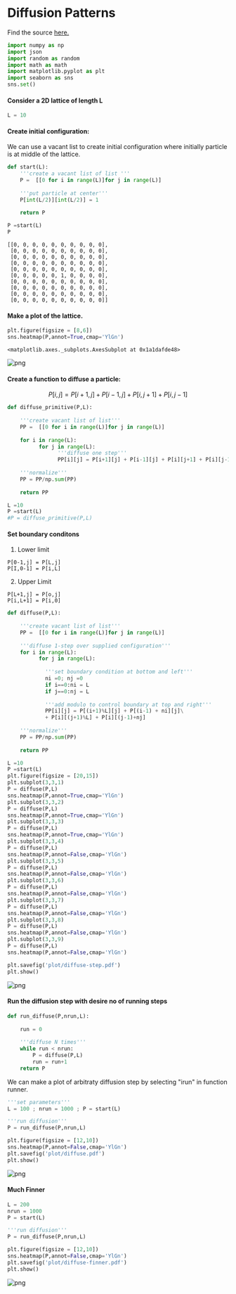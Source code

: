 
# Diffusion Patterns

Find the source [here.](https://scipython.com/book/chapter-7-matplotlib/examples/the-two-dimensional-diffusion-equation/)


```python
import numpy as np
import json
import random as random
import math as math
import matplotlib.pyplot as plt
import seaborn as sns
sns.set()
```

####  Consider a 2D lattice of length L


```python
L = 10
```

####  Create initial configuration:
We can use a vacant list to create initial configuration where initially particle is at middle of the lattice.


```python
def start(L):
    '''create a vacant list of list '''
    P =  [[0 for i in range(L)]for j in range(L)]
    
    '''put particle at center'''
    P[int(L/2)][int(L/2)] = 1
    
    return P
```


```python
P =start(L)
P
```




    [[0, 0, 0, 0, 0, 0, 0, 0, 0, 0],
     [0, 0, 0, 0, 0, 0, 0, 0, 0, 0],
     [0, 0, 0, 0, 0, 0, 0, 0, 0, 0],
     [0, 0, 0, 0, 0, 0, 0, 0, 0, 0],
     [0, 0, 0, 0, 0, 0, 0, 0, 0, 0],
     [0, 0, 0, 0, 0, 1, 0, 0, 0, 0],
     [0, 0, 0, 0, 0, 0, 0, 0, 0, 0],
     [0, 0, 0, 0, 0, 0, 0, 0, 0, 0],
     [0, 0, 0, 0, 0, 0, 0, 0, 0, 0],
     [0, 0, 0, 0, 0, 0, 0, 0, 0, 0]]



####  Make a plot of the lattice.


```python
plt.figure(figsize = [8,6])
sns.heatmap(P,annot=True,cmap='YlGn')
```




    <matplotlib.axes._subplots.AxesSubplot at 0x1a1dafde48>




![png](output_9_1.png)


####  Create a function to diffuse a particle:

$$ P[i,j] = P[i+1,j] + P[i-1,j] + P[i,j+1] + P[i,j-1]$$


```python
def diffuse_primitive(P,L):
    
    '''create vacant list of list'''
    PP =  [[0 for i in range(L)]for j in range(L)]
    
    for i in range(L):
          for j in range(L):
                '''diffuse one step'''
                PP[i][j] = P[i+1][j] + P[i-1][j] + P[i][j+1] + P[i][j-1]
                
    '''normalize'''
    PP = PP/np.sum(PP)
    
    return PP   
```


```python
L =10
P =start(L)
#P = diffuse_primitive(P,L)
```

####  Set boundary conditons
1. Lower limit
```
P[0-1,j] = P[L,j]
P[I,0-1] = P[i,L]
```

2. Upper Limit
```
P[L+1,j] = P[o,j]
P[i,L+1] = P[i,0]
```


```python
def diffuse(P,L):
    
    '''create vacant list of list'''
    PP =  [[0 for i in range(L)]for j in range(L)]
    
    '''diffuse 1-step over supplied configuration'''
    for i in range(L):
          for j in range(L):
                
            '''set boundary condition at bottom and left'''    
            ni =0; nj =0
            if i==0:ni = L
            if j==0:nj = L
            
            '''add modulo to control boundary at top and right'''
            PP[i][j] = P[(i+1)%L][j] + P[(i-1) + ni][j]\
            + P[i][(j+1)%L] + P[i][(j-1)+nj]
            
    '''normalize'''        
    PP = PP/np.sum(PP)
    
    return PP
```


```python
L =10
P =start(L)
plt.figure(figsize = [20,15])
plt.subplot(3,3,1)
P = diffuse(P,L)
sns.heatmap(P,annot=True,cmap='YlGn')
plt.subplot(3,3,2)
P = diffuse(P,L)
sns.heatmap(P,annot=True,cmap='YlGn')
plt.subplot(3,3,3)
P = diffuse(P,L)
sns.heatmap(P,annot=True,cmap='YlGn')
plt.subplot(3,3,4)
P = diffuse(P,L)
sns.heatmap(P,annot=False,cmap='YlGn')
plt.subplot(3,3,5)
P = diffuse(P,L)
sns.heatmap(P,annot=False,cmap='YlGn')
plt.subplot(3,3,6)
P = diffuse(P,L)
sns.heatmap(P,annot=False,cmap='YlGn')
plt.subplot(3,3,7)
P = diffuse(P,L)
sns.heatmap(P,annot=False,cmap='YlGn')
plt.subplot(3,3,8)
P = diffuse(P,L)
sns.heatmap(P,annot=False,cmap='YlGn')
plt.subplot(3,3,9)
P = diffuse(P,L)
sns.heatmap(P,annot=False,cmap='YlGn')

plt.savefig('plot/diffuse-step.pdf')  
plt.show()
```


![png](output_15_0.png)


####  Run the diffusion step with desire no of running steps 


```python
def run_diffuse(P,nrun,L):
    
    run = 0
    
    '''diffuse N times'''
    while run < nrun:
        P = diffuse(P,L)
        run = run+1
    return P
```

We can make a plot of arbitraty diffusion step by selecting "irun" in function runner.


```python
'''set parameters'''
L = 100 ; nrun = 1000 ; P = start(L)

'''run diffusion'''
P = run_diffuse(P,nrun,L)

```


```python
plt.figure(figsize = [12,10])
sns.heatmap(P,annot=False,cmap='YlGn')
plt.savefig('plot/diffuse.pdf')  
plt.show()
```


![png](output_20_0.png)


#### Much Finner


```python
L = 200
nrun = 1000
P = start(L)

'''run diffusion'''
P = run_diffuse(P,nrun,L)
```


```python
plt.figure(figsize = [12,10])
sns.heatmap(P,annot=False,cmap='YlGn')
plt.savefig('plot/diffuse-finner.pdf')  
plt.show()
```


![png](output_23_0.png)

